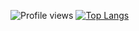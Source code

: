 <!---
vebriann/vebriann is a ✨ special ✨ repository because its `README.md` (this file) appears on your GitHub profile.
You can click the Preview link to take a look at your changes.
--->

<!--START_SECTION:waka-->

![Profile views](https://komarev.com/ghpvc/?username=Vebriann&color=blue)
[![Top Langs](https://github-readme-stats.vercel.app/api/top-langs/?username=Vebriann&layout=compact)](https://github.com/Vebriann/github-readme-stats)
